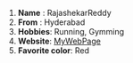 1. **Name** : RajashekarReddy
2. **From** : Hyderabad
3. **Hobbies**: Running, Gymming
4. **Website**: [MyWebPage](http://rajashekar007.github.io)
5. **Favorite color**: Red
